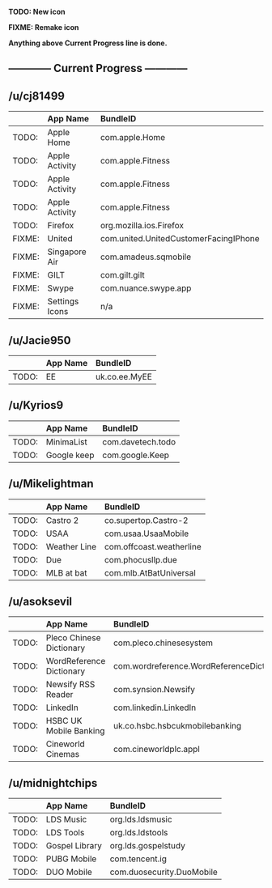 **TODO: New icon**

**FIXME: Remake icon**

**Anything above Current Progress line is done.**

## ———— Current Progress ————

## /u/cj81499

|          | App Name       | BundleID                              |
| :------- | :------------- | :------------------------------------ |
| TODO:    | Apple Home     | com.apple.Home                        |
| TODO:    | Apple Activity | com.apple.Fitness                     |
| TODO:    | Apple Activity | com.apple.Fitness                     |
| TODO:    | Apple Activity | com.apple.Fitness                     |
| TODO:    | Firefox        | org.mozilla.ios.Firefox               |
| FIXME:   | United         | com.united.UnitedCustomerFacingIPhone |
| FIXME:   | Singapore Air  | com.amadeus.sqmobile                  |
| FIXME:   | GILT           | com.gilt.gilt                         |
| FIXME:   | Swype          | com.nuance.swype.app                  |
| FIXME:   | Settings Icons | n/a                                   |

## /u/Jacie950

|          | App Name | BundleID      |
| :------- | :------- | :------------ |
| TODO:    | EE       | uk.co.ee.MyEE |

## /u/Kyrios9
|          | App Name    | BundleID          |
| :------- | :---------- | :---------------- |
| TODO:    | MinimaList  | com.davetech.todo |
| TODO:    | Google keep | com.google.Keep   |

## /u/Mikelightman
|          | App Name     | BundleID                 |
| :------- | :----------- | :----------------------- |
| TODO:    | Castro 2     | co.supertop.Castro-2     |
| TODO:    | USAA         | com.usaa.UsaaMobile      |
| TODO:    | Weather Line | com.offcoast.weatherline |
| TODO:    | Due          | com.phocusllp.due        |
| TODO:    | MLB at bat   | com.mlb.AtBatUniversal   |

## /u/asoksevil
|          | App Name                 | BundleID                                  |
| :------- | :----------------------- | :---------------------------------------- |
| TODO:    | Pleco Chinese Dictionary | com.pleco.chinesesystem                   |
| TODO:    | WordReference Dictionary | com.wordreference.WordReferenceDictionary |
| TODO:    | Newsify RSS Reader       | com.synsion.Newsify                       |
| TODO:    | LinkedIn                 | com.linkedin.LinkedIn                     |
| TODO:    | HSBC UK Mobile Banking   | uk.co.hsbc.hsbcukmobilebanking            |
| TODO:    | Cineworld Cinemas        | com.cineworldplc.appl                     |

## /u/midnightchips
|          | App Name                 | BundleID                                  |
| :------- | :----------------------- | :---------------------------------------- |
| TODO:    | LDS Music                | org.lds.ldsmusic                          |
| TODO:    | LDS Tools                | org.lds.ldstools                          |
| TODO:    | Gospel Library           | org.lds.gospelstudy                       |
| TODO:    | PUBG Mobile              | com.tencent.ig                            |
| TODO:    | DUO Mobile               | com.duosecurity.DuoMobile                 |
